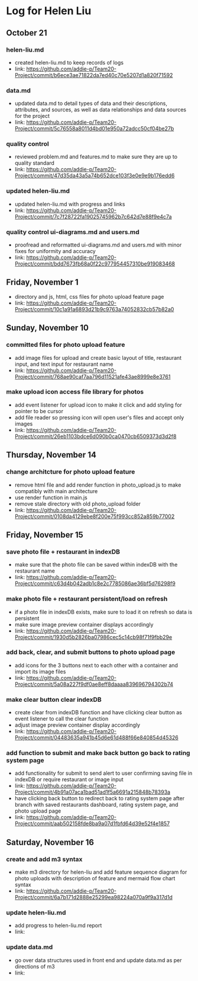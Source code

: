 #  Log for Helen Liu

## October 21

### helen-liu.md
- created helen-liu.md to keep records of logs
- link: https://github.com/addie-p/Team20-Project/commit/b6ece3ae71822da7ed40c70e5207d1a820f71592
### data.md
- updated data.md to detail types of data and their descriptions, attributes, and sources, as well as data relationships and data sources for the project
- link: https://github.com/addie-p/Team20-Project/commit/5c76558a8011d4bd01e950a72adcc50cf04be27b
### quality control
- reviewed problem.md and features.md to make sure they are up to quality standard
- link: https://github.com/addie-p/Team20-Project/commit/47d35da43a5a74b652dce103f3e0e9e9b176edd6
### updated helen-liu.md
- updated helen-liu.md with progress and links
- link: https://github.com/addie-p/Team20-Project/commit/7c7f28722fa19025745962b7c642d7e88f9e4c7a
### quality control ui-diagrams.md and users.md
- proofread and reformatted ui-diagrams.md and users.md with minor fixes for uniformity and accuracy
- link: https://github.com/addie-p/Team20-Project/commit/bdd7673fb68a0f22c977954457310be919083468

## Friday, November 1

- directory and js, html, css files for photo upload feature page
- link: https://github.com/addie-p/Team20-Project/commit/10c1a91a6893d21b9c9763a74052832cb57b82a0

## Sunday, November 10

### committed files for photo upload feature
- add image files for upload and create basic layout of title, restaurant input, and text input for restaurant name
- link: https://github.com/addie-p/Team20-Project/commit/768ae90caf7aa796d11521afe43ae8999e8e3761

### make upload icon access file library for photos 
- add event listener for upload icon to make it click and add styling for pointer to be cursor
- add file reader so pressing icon will open user's files and accept only images
- link: https://github.com/addie-p/Team20-Project/commit/26eb1103bdce6d090b0ca0470cb6509373d3d2f8

## Thursday, November 14

### change architcture for photo upload feature
- remove html file and add render function in photo_upload.js to make compatibly with main architecture
- use render function in main.js
- remove stale directory with old photo_upload folder
- link: https://github.com/addie-p/Team20-Project/commit/0108da4129ebe8f200e75f993cc852a859b77002

## Friday, November 15

### save photo file + restaurant in indexDB
- make sure that the photo file can be saved within indexDB with the restaurant name
- link: https://github.com/addie-p/Team20-Project/commit/c63d4b042adb1c8e2c7785086ae36bf5d76298f9

### make photo file + restaurant persistent/load on refresh
- if a photo file in indexDB exists, make sure to load it on refresh so data is persistent
- make sure image preview container displays accordingly
- link: https://github.com/addie-p/Team20-Project/commit/1930d5b2826ba07986cec5c14cb98f71f9fbb29e

### add back, clear, and submit buttons to photo upload page
- add icons for the 3 buttons next to each other with a container and import its image files
- link: https://github.com/addie-p/Team20-Project/commit/5a08a227f9df0ae8eff8daaaa839696794302b74

### make clear button clear indexDB
- create clear from indexDB function and have clicking clear button as event listener to call the clear function
- adjust image preview container display accordingly
- link: https://github.com/addie-p/Team20-Project/commit/04483635a941b45d6e61d488f66e840854d45326

### add function to submit and make back button go back to rating system page
- add functionality for submit to send alert to user confirming saving file in indexDB or require restaurant or image input
- link: https://github.com/addie-p/Team20-Project/commit/4b91a07aca1bad51ad1f5a6691a215848b78393a
- have clicking back button to redirect back to rating system page after branch with saved restaurants dashboard, rating system page, and photo upload page
- link: https://github.com/addie-p/Team20-Project/commit/aab502158fde8ba9a07d1fbfd64d39e52f4e1857

## Saturday, November 16

### create and add m3 syntax
- make m3 directory for helen-liu and add feature sequence diagram for photo uploads with description of feature and mermaid flow chart syntax
- link: https://github.com/addie-p/Team20-Project/commit/6a7b171d2888e25299ea98224a070a9f9a317d1d

### update helen-liu.md
- add progress to helen-liu.md report
- link:

### update data.md
- go over data structures used in front end and update data.md as per directions of m3
- link: